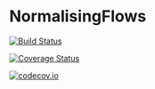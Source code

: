 # NormalisingFlows

[![Build Status](https://travis-ci.org/willtebbutt/NormalisingFlows.jl.svg?branch=master)](https://travis-ci.org/willtebbutt/NormalisingFlows.jl)

[![Coverage Status](https://coveralls.io/repos/willtebbutt/NormalisingFlows.jl/badge.svg?branch=master&service=github)](https://coveralls.io/github/willtebbutt/NormalisingFlows.jl?branch=master)

[![codecov.io](http://codecov.io/github/willtebbutt/NormalisingFlows.jl/coverage.svg?branch=master)](http://codecov.io/github/willtebbutt/NormalisingFlows.jl?branch=master)
